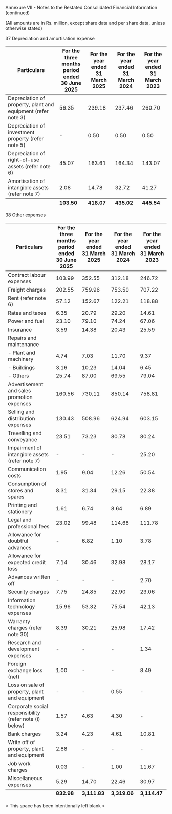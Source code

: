 Annexure VII - Notes to the Restated Consolidated Financial Information (continued)

(All amounts are in Rs. million, except share data and per share data, unless otherwise stated)

37 Depreciation and amortisation expense

<table><thead><tr><th>Particulars</th><th>For the three months<br>period ended<br>30 June 2025</th><th>For the year ended<br>31 March 2025</th><th>For the year ended<br>31 March 2024</th><th>For the year ended<br>31 March 2023</th></tr></thead><tbody><tr><td>Depreciation of property, plant and equipment (refer note 3)</td><td>56.35</td><td>239.18</td><td>237.46</td><td>260.70</td></tr><tr><td>Depreciation of investment property (refer note 5)</td><td>-</td><td>0.50</td><td>0.50</td><td>0.50</td></tr><tr><td>Depreciation of right-of-use assets (refer note 6)</td><td>45.07</td><td>163.61</td><td>164.34</td><td>143.07</td></tr><tr><td>Amortisation of intangible assets (refer note 7)</td><td>2.08</td><td>14.78</td><td>32.72</td><td>41.27</td></tr></tbody><tfoot><tr><td></td><td><strong>103.50</strong></td><td><strong>418.07</strong></td><td><strong>435.02</strong></td><td><strong>445.54</strong></td></tr></tfoot></table>

38 Other expenses

<table><thead><tr><th>Particulars</th><th>For the three months<br>period ended<br>30 June 2025</th><th>For the year ended<br>31 March 2025</th><th>For the year ended<br>31 March 2024</th><th>For the year ended<br>31 March 2023</th></tr></thead><tbody><tr><td>Contract labour expenses</td><td>103.99</td><td>352.55</td><td>312.18</td><td>246.72</td></tr><tr><td>Freight charges</td><td>202.55</td><td>759.96</td><td>753.50</td><td>707.22</td></tr><tr><td>Rent (refer note 6)</td><td>57.12</td><td>152.67</td><td>122.21</td><td>118.88</td></tr><tr><td>Rates and taxes</td><td>6.35</td><td>20.79</td><td>29.20</td><td>14.61</td></tr><tr><td>Power and fuel</td><td>23.10</td><td>79.10</td><td>74.24</td><td>67.06</td></tr><tr><td>Insurance</td><td>3.59</td><td>14.38</td><td>20.43</td><td>25.59</td></tr><tr><td>Repairs and maintenance</td><td></td><td></td><td></td><td></td></tr><tr><td>- Plant and machinery</td><td>4.74</td><td>7.03</td><td>11.70</td><td>9.37</td></tr><tr><td>- Buildings</td><td>3.16</td><td>10.23</td><td>14.04</td><td>6.45</td></tr><tr><td>- Others</td><td>25.74</td><td>87.00</td><td>69.55</td><td>79.04</td></tr><tr><td>Advertisement and sales promotion expenses</td><td>160.56</td><td>730.11</td><td>850.14</td><td>758.81</td></tr><tr><td>Selling and distribution expenses</td><td>130.43</td><td>508.96</td><td>624.94</td><td>603.15</td></tr><tr><td>Travelling and conveyance</td><td>23.51</td><td>73.23</td><td>80.78</td><td>80.24</td></tr><tr><td>Impairment of intangible assets (refer note 7)</td><td>-</td><td>-</td><td>-</td><td>25.20</td></tr><tr><td>Communication costs</td><td>1.95</td><td>9.04</td><td>12.26</td><td>50.54</td></tr><tr><td>Consumption of stores and spares</td><td>8.31</td><td>31.34</td><td>29.15</td><td>22.38</td></tr><tr><td>Printing and stationery</td><td>1.61</td><td>6.74</td><td>8.64</td><td>6.89</td></tr><tr><td>Legal and professional fees</td><td>23.02</td><td>99.48</td><td>114.68</td><td>111.78</td></tr><tr><td>Allowance for doubtful advances</td><td>-</td><td>6.82</td><td>1.10</td><td>3.78</td></tr><tr><td>Allowance for expected credit loss</td><td>7.14</td><td>30.46</td><td>32.98</td><td>28.17</td></tr><tr><td>Advances written off</td><td>-</td><td>-</td><td>-</td><td>2.70</td></tr><tr><td>Security charges</td><td>7.75</td><td>24.85</td><td>22.90</td><td>23.06</td></tr><tr><td>Information technology expenses</td><td>15.96</td><td>53.32</td><td>75.54</td><td>42.13</td></tr><tr><td>Warranty charges (refer note 30)</td><td>8.39</td><td>30.21</td><td>25.98</td><td>17.42</td></tr><tr><td>Research and development expenses</td><td>-</td><td>-</td><td>-</td><td>1.34</td></tr><tr><td>Foreign exchange loss (net)</td><td>1.00</td><td>-</td><td>-</td><td>8.49</td></tr><tr><td>Loss on sale of property, plant and equipment</td><td>-</td><td>-</td><td>0.55</td><td>-</td></tr><tr><td>Corporate social responsibility (refer note (i) below)</td><td>1.57</td><td>4.63</td><td>4.30</td><td>-</td></tr><tr><td>Bank charges</td><td>3.24</td><td>4.23</td><td>4.61</td><td>10.81</td></tr><tr><td>Write off of property, plant and equipment</td><td>2.88</td><td>-</td><td>-</td><td>-</td></tr><tr><td>Job work charges</td><td>0.03</td><td>-</td><td>1.00</td><td>11.67</td></tr><tr><td>Miscellaneous expenses</td><td>5.29</td><td>14.70</td><td>22.46</td><td>30.97</td></tr></tbody><tfoot><tr><td></td><td><strong>832.98</strong></td><td><strong>3,111.83</strong></td><td><strong>3,319.06</strong></td><td><strong>3,114.47</strong></td></tr></tfoot></table>

< This space has been intentionally left blank >
